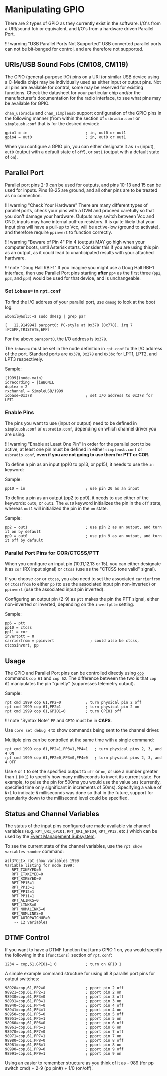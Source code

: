 # Manipulating GPIO
There are 2 types of GPIO as they currently exist in the software. I/O's from a URI/sound fob or equivalent, and I/O's from a hardware driven Parallel Port.

!!! warning "USB Parallel Ports Not Supported"
        USB converted parallel ports can not be bit-banged for control, and are therefore not supported.

## URIs/USB Sound Fobs (CM108, CM119)
The GPIO (general-purpose I/O) pins on a URI (or similar USB device using a C-Media chip) may be individually used as either input or output pins. Not all pins are available for control, some may be reserved for existing functions. Check the datasheet for your particular chip and/or the manufacturer's documentation for the radio interface, to see what pins may be available for GPIO.

`chan_usbradio` and `chan_simpleusb` support configuration of the GPIO pins in the following manner (from within the section of `usbradio.conf` or `simpleusb.conf` that is for the desired device):

```
gpio1 = in                          ; in, out0 or out1
gpio4 = out0                        ; in, out0 or out1
```

When you configure a GPIO pin, you can either designate it as `in` (input), `out0` (output with a default state of `off`), or `out1` (output with a default state of `on`).

## Parallel Port
Parallel port pins 2-9 can be used for outputs, and pins 10-13 and 15 can be used for inputs. Pins 18-25 are ground, and all other pins are to be treated as no connection.

!!! warning "Check Your Hardware"
    There are many different types of parallel ports, check your pins with a DVM and proceed carefully so that you don't damage your hardware. Outputs may switch between Vcc and GND, inputs may have internal pull-up resistors. It is quite likely that your input pins will have a pull-up to Vcc, will be active-low (ground to activate), and therefore require `ppinvert` to function correctly.

!!! warning "Beware of Pin 4"
    Pin 4 (output) MAY go high when your computer boots, until Asterisk starts. Consider this if you are using this pin as an output, as it could lead to unanticipated results with your attached hardware.

!!! note "Doug Hall RBI-1"
    If you imagine you might use a Doug Hall RBI-1 interface, then use Parallel Port pins starting **after** `pp4` as the first three (`pp2`, `pp3`, and `pp4`) would be used for that device, and is unchangeable.

### Set `iobase=` in `rpt.conf`
To find the I/O address of your parallel port, use `dmesg` to look at the boot log:

```
wb6nil@asl3:~$ sudo dmesg | grep par

[   12.914994] parport0: PC-style at 0x378 (0x778), irq 7 [PCSPP,TRISTATE,EPP]
```

For the above `paraport0`, the I/O address is `0x378`.

The `iobase=` must be set in the node definition in `rpt.conf` to the I/O address of the port. Standard ports are `0x378`, `0x278` and `0x3bc` for LPT1, LPT2, and LPT3 respectively.

Sample:

```
[1999](node-main)
idrecording = |iWB6NIL
duplex = 2
rxchannel = SimpleUSB/1999
iobase=0x378                        ; set I/O address to 0x378 for LPT1
```

### Enable Pins
The pins you want to use (input or output) need to be defined in `simpleusb.conf` or `usbradio.conf`, depending on which channel driver you are using.

!!! warning "Enable at Least One Pin"
    In order for the parallel port to be active, at least one pin must be defined in either `simpleusb.conf` or `usbradio.conf`, **even if you are not going to use them for PTT or COR.**

To define a pin as an input (pp10 to pp13, or pp15), it needs to use the `in` keyword:

Sample:

```
pp10 = in                           ; use pin 20 as an input
```

To define a pin as an output (pp2 to pp9), it needs to use either of the keywords: `out0`, or `out1`. The `out0` keyword initializes the pin in the `off` state, whereas `out1` will initialized the pin in the `on` state.

Sample:

```
pp2 = out1                          ; use pin 2 as an output, and turn it on by default
pp9 = out0                          ; use pin 9 as an output, and turn it off by default
```

### Parallel Port Pins for COR/CTCSS/PTT
When you configure an input pin (10,11,12,13 or 15), you can either designate it as `cor` (RX input signal) or `ctcss` (use as the "CTCSS tone valid" signal). 

If you choose `cor` or `ctcss`, you also need to set the associated `carrierfrom` or `ctcssfrom` to either `pp` (to use the associated input pin non-inverted) or `ppinvert` (use the associated input pin inverted).

Configuring an output pin (2-9) as `ptt` makes the pin the PTT signal, either non-inverted or inverted, depending on the `invertptt=` setting.

Sample:

```
pp6 = ptt
pp10 = ctcss
pp11 = cor
invertptt = 0
carrierfrom = ppinvert                ; could also be ctcss, ctcssinvert, pp
```

## Usage
The GPIO and Parallel Port pins can be controlled directly using [`cop`](../config/rpt_conf.md#cop-commands) commands `cop 61` and `cop 62`. The difference between the two is that `cop 62` manipulates the pin "quietly" (suppresses telemetry output).

Sample:

```
rpt cmd 1999 cop 61,PP2=0           ; turn physical pin 2 off
rpt cmd 1999 cop 61,PP2=1           ; turn physical pin 2 on
rpt cmd 1999 cop 61,GPIO1=0         ; turn GPIO1 off
```

!!! note "Syntax Note"
    `PP` and `GPIO` must be in **CAPS**.

Use `core set debug 4` to show commands being sent to the channel driver.

Multiple pins can be controlled at the same time with a single command:

```
rpt cmd 1999 cop 61,PP2=1,PP3=1,PP4=1   ; turn physical pins 2, 3, and 4 ON
rpt cmd 1999 cop 61,PP2=0,PP3=0,PP4=0   ; turn physical pins 2, 3, and 4 OFF
```

Use `0` or `1` to set the specified output to `off` or `on`, or use a number greater than `1` (`N+1`) to specify how many milliseconds to invert its current state. For example, to pulse the pin for 500ms you would use the value `501` (currently, specified time only significant in increments of 50ms). Specifying a value of `N+1` to indicate `N` milliseconds was done so that in the future, support for granularity down to the millisecond level could be specified.


## Status and Channel Variables
The status of the input pins configured are made available via channel variables (e.g. `RPT_URI_GPIO1`, `RPT_URI_GPIO4`, `RPT_PP12`, etc.) which can be used by the [Event Management Subsystem](./eventmgmt.md).

To see the current state of the channel variables, use the `rpt show variables <node>` command:

```
asl3*CLI> rpt show variables 1999
Variable listing for node 1999:
   RPT_TXKEYED=0
   RPT_ETXKEYED=0
   RPT_RXKEYED=0
   RPT_PP15=1
   RPT_PP13=1
   RPT_PP12=1
   RPT_PP11=1
   RPT_ALINKS=0
   RPT_LINKS=0
   RPT_NUMALINKS=0
   RPT_NUMLINKS=0
   RPT_AUTOPATCHUP=0
    -- 12 variables
```

## DTMF Control
If you want to have a DTMF function that turns GPIO 1 on, you would specify the following in the `[functions]` section of `rpt.conf`:

```
1234 = cop,61,GPIO1=1 0             ; turn on GPIO 1
```

A simple example command structure for using all 8 parallel port pins for output switches:

```
98920=cop,61,PP2=0                  ; pport pin 2 off
98921=cop,61,PP2=1                  ; pport pin 2 on 
98930=cop,61,PP3=0                  ; pport pin 3 off
98931=cop,61,PP3=1                  ; pport pin 3 on 
98940=cop,61,PP4=0                  ; pport pin 4 off
98941=cop,61,PP4=1                  ; pport pin 4 on
98950=cop,61,PP5=0                  ; pport pin 5 off
98951=cop,61,PP5=1                  ; pport pin 5 on
98960=cop,61,PP6=0                  ; pport pin 6 off
98961=cop,61,PP6=1                  ; pport pin 6 on
98970=cop,61,PP7=0                  ; pport pin 7 off
98971=cop,61,PP7=1                  ; pport pin 7 on
98980=cop,61,PP8=0                  ; pport pin 8 off
98981=cop,61,PP8=1                  ; pport pin 8 on
98990=cop,61,PP9=0                  ; pport pin 9 off
98991=cop,61,PP9=1                  ; pport pin 9 on
```

Using an easier to remember structure as you think of it as - 989 (for pp switch cmd) + 2-9 (pp pin#) + 1/0 (on/off).
